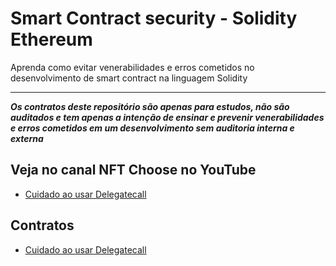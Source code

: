 # Smart Contract security - Solidity Ethereum
Aprenda como evitar venerabilidades e erros cometidos no desenvolvimento de smart contract na linguagem Solidity

---
***Os contratos deste repositório são apenas para estudos, não são auditados e tem apenas a intenção de ensinar e prevenir venerabilidades e erros cometidos em um desenvolvimento sem auditoria interna e externa***

## Veja no canal NFT Choose no YouTube
- [Cuidado ao usar Delegatecall]()


## Contratos
- [Cuidado ao usar Delegatecall](./contracts/DelegatecallCarefully.sol)
